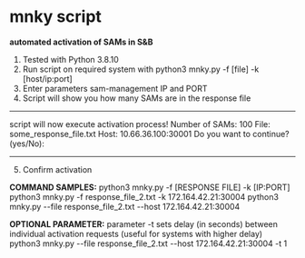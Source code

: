 
# mnky script
**automated activation of SAMs in S&amp;B**

1. Tested with Python 3.8.10
2. Run script on required system with python3 mnky.py -f [file] -k [host/ip:port]
3. Enter parameters sam-management IP and PORT
4. Script will show you how many SAMs are in the response file

---
script will now execute activation process!
Number of SAMs: 100
File: some_response_file.txt
Host: 10.66.36.100:30001
Do you want to continue? (yes/No):

---

5. Confirm activation


**COMMAND SAMPLES:**
python3 mnky.py -f [RESPONSE FILE] -k [IP:PORT]
python3 mnky.py -f response_file_2.txt -k 172.164.42.21:30004
python3 mnky.py --file response_file_2.txt --host 172.164.42.21:30004

**OPTIONAL PARAMETER:**
parameter -t sets delay (in seconds) between individual activation requests (useful for systems with higher delay)
python3 mnky.py --file response_file_2.txt --host 172.164.42.21:30004 -t 1
